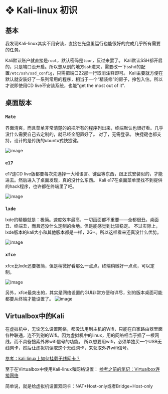 # ❖ Kali-linux 初识

## 基本
我发现Kali-linux其实不用安装，直接在光盘里运行也能很好的完成几乎所有需要的任务。

Kali默认账户就直接是`root`，默认密码是`toor`，反过来罢了。
Kali默认SSH都开启的，只是端口没开启。所以想从别的地方ssh进来，需要改一下sshd的配置`/etc/ssh/ssd_config`，只需把端口22那一行取消注释即可。
Kali主要就方便在默认就安装好了一系列常用的程序，相当于一个“精装修”的房子，拎包入住。所以才说即使用CD live不安装系统，也能"get the most out of it".

## 桌面版本

### `Mate`
界面清爽，而且菜单非常清楚的的把所有的程序列出来，终端默认也很好看。几乎没什么需要自己去定制的，就已经全配置好了。
对了，无需登录。
快捷键也都支持，设计的是传统的ubuntu式快捷键。

![image](https://user-images.githubusercontent.com/14041622/45501648-6158b580-b7b4-11e8-9db2-2695e35be3be.png)

### `e17`
e17连CD live版都要每次先选择一大堆语言、键盘等东西，跟正式安装似的，才能进去。然后进入了桌面发现，真的没什么东西。
Kali e17在桌面菜单里找不到提供的hack程序，也许都在终端里了吧。

![image](https://user-images.githubusercontent.com/14041622/45501624-53a33000-b7b4-11e8-8a6f-f336bae56b4e.png)


### `lxde`
lxde的精髓就是：极简。速度效率最高，一切画面都不重要——全都很丑。桌面丑、终端丑，而且还没什么定制的余地。但是能感觉到比较稳定。
不过实际上，lxde版本的kali大小和其他版本都是一样，2G+。所以这样看来还真没什么优势。

![image](https://user-images.githubusercontent.com/14041622/45501908-260ab680-b7b5-11e8-89bf-7f75537c6e70.png)


### `xfce`
xfce比lxde还要极简，但是稍微好看那么一点点。终端稍微好一点点，可以定制。


![image](https://user-images.githubusercontent.com/14041622/45502311-3ec79c00-b7b6-11e8-8f74-bd10383b3927.png)

另外，xfce最突出的，其实是网络设置的GUI非常方便和详尽，别的版本桌面可能都要从终端才能设置了。
![image](https://user-images.githubusercontent.com/14041622/45502553-e3e27480-b7b6-11e8-8898-6bf0b804d6e0.png)



## Virtualbox中的Kali

在虚拟机中，无论怎么设置网络，都没法用到主机的Wifi，只能在自家路由器里面各种联通，连不到别的Wifi。因为虚拟机中的linux，用的网络相当于插了一根网线，而不具备搜索外界wifi信号的功能。
所以想要用wifi，必须单独买一个USB无线网卡，然后让虚拟机读取这个无线网卡，来获取外界wifi信号。

[参考：kali linux上如何挂载无线网卡？](https://www.zhihu.com/question/40871402)

至于在Virtualbox中使用Kali-linux和网络设置：
[参考之前的笔记：Virtualbox连接网络](https://github.com/solomonxie/solomonxie.github.io/issues/33#issuecomment-420975874)

简单说，就是给虚拟机设置双网卡：NAT+Host-only或者Bridge+Host-only
